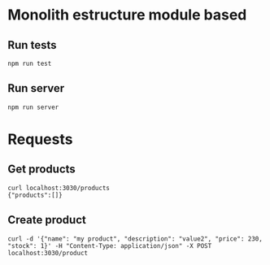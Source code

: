 # Monolith estructure module based

## Run tests

`npm run test`

## Run server

`npm run server`

# Requests

## Get products

```
curl localhost:3030/products
{"products":[]}
```

## Create product

```
curl -d '{"name": "my product", "description": "value2", "price": 230, "stock": 1}' -H "Content-Type: application/json" -X POST localhost:3030/product
```
